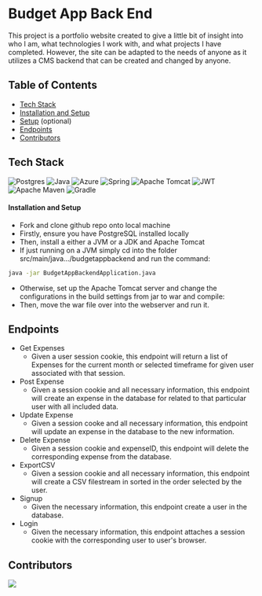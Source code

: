# Budget App Back End
This project is a portfolio website created to give a little bit of insight into who I am, what technologies I work with, and what projects I have completed. However, the site can be adapted to the needs of anyone as it utilizes a CMS backend that can be created and changed by anyone.

## Table of Contents
- [Tech Stack](#tech-stack)
- [Installation and Setup](#installation-and-setup)
- [Setup](#setup)
  (optional)
- [Endpoints](#deployment)
- [Contributors](#contributors)

## Tech Stack
![Postgres](https://img.shields.io/badge/postgres-%23316192.svg?style=for-the-badge&logo=postgresql&logoColor=white)
![Java](https://img.shields.io/badge/java-%23ED8B00.svg?style=for-the-badge&logo=openjdk&logoColor=white)
![Azure](https://img.shields.io/badge/azure-%230072C6.svg?style=for-the-badge&logo=microsoftazure&logoColor=white)
![Spring](https://img.shields.io/badge/spring-%236DB33F.svg?style=for-the-badge&logo=spring&logoColor=white)
![Apache Tomcat](https://img.shields.io/badge/apache%20tomcat-%23F8DC75.svg?style=for-the-badge&logo=apache-tomcat&logoColor=black)
![JWT](https://img.shields.io/badge/JWT-black?style=for-the-badge&logo=JSON%20web%20tokens)
![Apache Maven](https://img.shields.io/badge/Apache%20Maven-C71A36?style=for-the-badge&logo=Apache%20Maven&logoColor=white)
![Gradle](https://img.shields.io/badge/Gradle-02303A.svg?style=for-the-badge&logo=Gradle&logoColor=white)

#### Installation and Setup
* Fork and clone github repo onto local machine
* Firstly, ensure you have PostgreSQL installed locally
* Then, install a either a JVM or a JDK and Apache Tomcat
* If just running on a JVM simply cd into the folder src/main/java.../budgetappbackend and run the command:
```bash
java -jar BudgetAppBackendApplication.java
```
* Otherwise, set up the Apache Tomcat server and change the configurations in the build settings from jar to war and compile:
* Then, move the war file over into the webserver and run it.

## Endpoints
* Get Expenses
  * Given a user session cookie, this endpoint will return a list of Expenses for the current month or selected timeframe for given user associated with that session.
* Post Expense
  * Given a session cookie and all necessary information, this endpoint will create an expense in the database for related to that particular user with all included data.
* Update Expense
  * Given a session cooke and all necessary information, this endpoint will update an expense in the database to the new information.
* Delete Expense
  * Given a session cookie and expenseID, this endpoint will delete the corresponding expense from the database.
* ExportCSV
  * Given a session cookie and all necessary information, this endpoint will create a CSV filestream in sorted in the order selected by the user.
* Signup
  * Given the necessary information, this endpoint create a user in the database.
* Login
  * Given the necessary information, this endpoint attaches a session cookie with the corresponding user to user's browser.

## Contributors
<a href="https://github.com/Bornean-Orangutan/Ratings-and-Reviews-API/graphs/contributors">
  <img src="https://contrib.rocks/image?repo=Bornean-Orangutan/Ratings-and-Reviews-API" />
</a>
